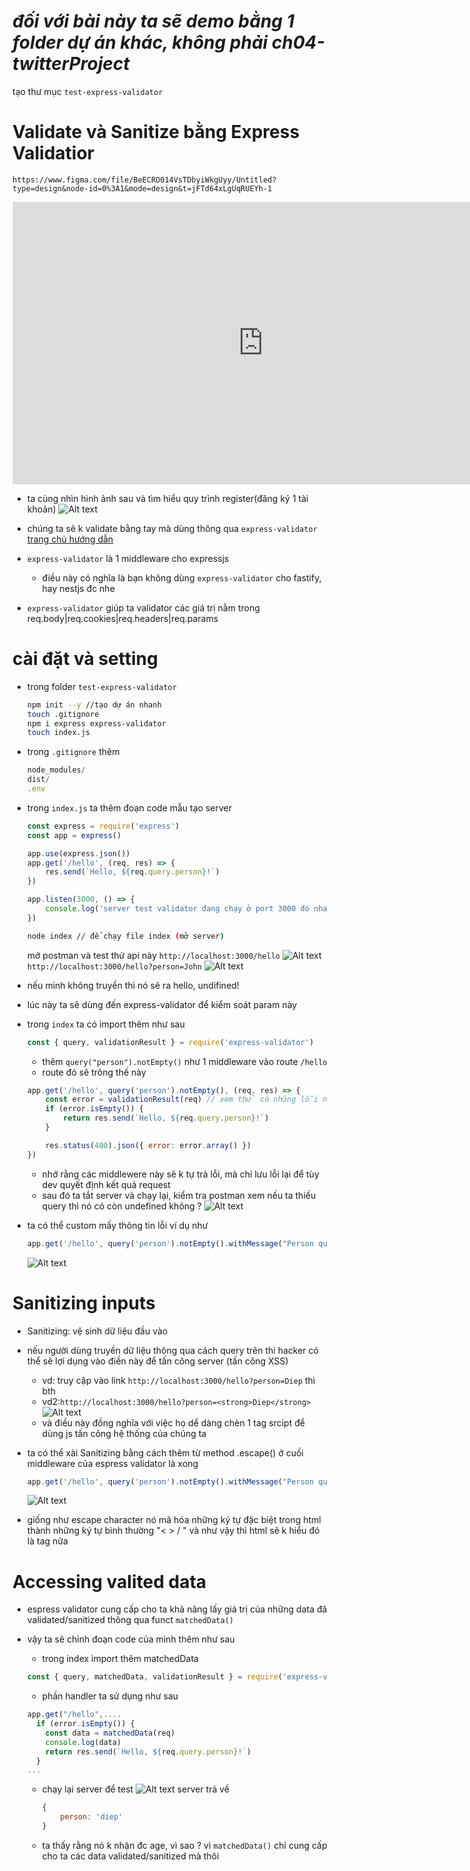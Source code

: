 # **_đối với bài này ta sẽ demo bằng 1 folder dự án khác, không phải ch04-twitterProject_**

tạo thư mục `test-express-validator`

# Validate và Sanitize bằng Express Validatior

`https://www.figma.com/file/BeECRO014VsTDbyiWkgUyy/Untitled?type=design&node-id=0%3A1&mode=design&t=jFTd64xLgUqRUEYh-1`

<iframe style="border: 1px solid rgba(0, 0, 0, 0.1);" width="800" height="450" src="https://www.figma.com/embed?embed_host=share&url=https%3A%2F%2Fwww.figma.com%2Ffile%2FBeECRO014VsTDbyiWkgUyy%2FUntitled%3Ftype%3Ddesign%26node-id%3D0%253A1%26mode%3Ddesign%26t%3DjFTd64xLgUqRUEYh-1" allowfullscreen></iframe>

-   ta cùng nhìn hình ảnh sau và tìm hiểu quy trình register(đăng ký 1 tài khoản)
    ![Alt text](./attachments/image-29.png)

-   chúng ta sẽ k validate bằng tay mà dùng thông qua `express-validator` [trang chủ hướng dẫn](https://express-validator.github.io/docs)

-   `express-validator` là 1 middleware cho expressjs
    -   điều này có nghĩa là bạn không dùng `express-validator` cho fastify, hay nestjs đc nhe
-   `express-validator` giúp ta validator các giá trị nằm trong
    req.body|req.cookies|req.headers|req.params

# cài đặt và setting

-   trong folder `test-express-validator`

    ```bash
    npm init --y //tạo dự án nhanh
    touch .gitignore
    npm i express express-validator
    touch index.js
    ```

-   trong `.gitignore` thêm

    ```ts
    node_modules/
    dist/
    .env
    ```

-   trong `index.js` ta thêm đoạn code mẫu tạo server

    ```js
    const express = require('express')
    const app = express()

    app.use(express.json())
    app.get('/hello', (req, res) => {
        res.send(`Hello, ${req.query.person}!`)
    })

    app.listen(3000, () => {
        console.log('server test validator đang chạy ở port 3000 đó nha')
    })
    ```

    ```bash
    node index // để chạy file index (mở server)
    ```

    mở postman và test thử api này `http://localhost:3000/hello`
    ![Alt text](./attachments/image-30.png)
    `http://localhost:3000/hello?person=John`
    ![Alt text](./attachments/image-31.png)

-   nếu mình không truyền thì nó sẽ ra hello, undifined!
-   lúc này ta sẽ dùng đến express-validator để kiểm soát param này
-   trong `index` ta có import thêm như sau

    ```js
    const { query, validationResult } = require('express-validator')
    ```

    -   thêm `query("person").notEmpty()` như 1 middleware vào route `/hello`
    -   route đó sẽ trông thế này

    ```js
    app.get('/hello', query('person').notEmpty(), (req, res) => {
        const error = validationResult(req) // xem thử có những lỗi nào, từ đó xử lý lỗi nếu có
        if (error.isEmpty()) {
            return res.send(`Hello, ${req.query.person}!`)
        }

        res.status(400).json({ error: error.array() })
    })
    ```

    -   nhớ rằng các middlewere này sẽ k tự trả lỗi, mà chỉ lưu lỗi lại để tùy dev quyết định kết quả request
    -   sau đó ta tắt server và chạy lại, kiểm tra postman xem nếu ta thiếu query thì nó có còn undefined không ?
        ![Alt text](./attachments/image-32.png)

-   ta có thể custom mấy thông tin lỗi ví dụ như

    ```js
    app.get('/hello', query('person').notEmpty().withMessage("Person query không được bỏ trống nha"), (req, res)
    ```

    ![Alt text](./attachments/image-33.png)

# Sanitizing inputs

-   Sanitizing: vệ sinh dữ liệu đầu vào
-   nếu người dùng truyền dữ liệu thông qua cách query trên thì hacker có thể sẽ lợi dụng vào điền này để tấn công server (tấn công XSS)
    -   vd: truy cập vào link `http://localhost:3000/hello?person=Diep` thì bth
    -   vd2:`http://localhost:3000/hello?person=<strong>Diep</strong>`
        ![Alt text](./attachments/image-34.png)
    -   và điều này đồng nghĩa với việc họ dể dàng chèn 1 tag srcipt để dùng js tấn công hệ thống của chúng ta
-   ta có thể xài Sanitizing bằng cách thêm từ method .escape() ở cuối middleware của espress validator là xong

    ```js
    app.get('/hello', query('person').notEmpty().withMessage("Person query không được bỏ trống nha").escape(), (req, res)
    ```

    ![Alt text](./attachments/image-35.png)

-   giống như escape character nó mã hóa những ký tự đặc biệt trong html thành những ký tự bình thường "< > / " và như vậy thì html sẽ k hiểu đó là tag nữa

# Accessing valited data

-   espress validator cung cấp cho ta khả năng lấy giá trị của những data đã validated/sanitized thông qua funct `matchedData()`

-   vậy ta sẽ chỉnh đoạn code của mình thêm như sau

    -   trong index import thêm matchedData

    ```js
    const { query, matchedData, validationResult } = require('express-validator')
    ```

    -   phần handler ta sử dụng như sau

    ```js
    app.get("/hello",....
      if (error.isEmpty()) {
        const data = matchedData(req)
        console.log(data)
        return res.send(`Hello, ${req.query.person}!`)
      }
    ...
    ```

    -   chạy lại server để test
        ![Alt text](./attachments/image-36.png)
        server trả về
        ```js
        {
            person: 'diep'
        }
        ```
    -   ta thấy rằng nó k nhận đc age, vì sao ?
        vì `matchedData()` chỉ cung cấp cho ta các data validated/sanitized mà thôi
